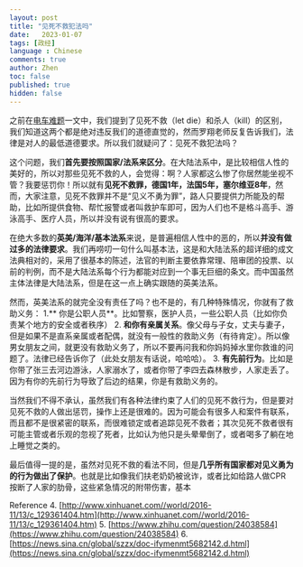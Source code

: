 ```yaml
---
layout: post
title: "见死不救犯法吗"
date:   2023-01-07
tags: [政经]
language : Chinese
comments: true
author: Zhen
toc: false
published: true
hidden: false
---
```

之前在[电车难题](/电车难题)一文中，我们提到了见死不救（let die）和杀人（kill）的区别，我们知道这两个都是绝对违反我们的道德直觉的，然而罗翔老师反复告诉我们，法律是对人的最低道德要求。所以我们就疑问了：见死不救犯法吗？

这个问题，我们**首先要按照国家/法系来区分**。在大陆法系中，是比较相信人性的美好的，所以对那些见死不救的人，会觉得：啊？人家都这么惨了你居然能坐视不管？我要惩罚你！所以就有**见死不救罪，德国1年，法国5年，塞尔维亚8年**，然而，大家注意，见死不救罪并不是“见义不勇为罪”，路人只要提供力所能及的帮助，比如所提供食物、帮忙报警或者叫救护车即可，因为人们也不是格斗高手、游泳高手、医疗人员，所以并没有说有很高的要求。

在绝大多数的**英美/海洋/基本法系**来说，是普遍相信人性中的恶的，所以**并没有做过多的法律要求**。我们再唠叨一句什么叫基本法，这是和大陆法系的超详细的成文法典相对的，采用了很基本的陈述，法官的判断主要依靠常理、陪审团的投票、以前的判例，而不是大陆法系每个行为都能对应到一个事无巨细的条文。而中国虽然主体法律是大陆法系，但是在这一点上确实跟随的英美法系。

然而，英美法系的就完全没有责任了吗？也不是的，有几种特殊情况，你就有了救助义务：
1.** 你是公职人员**。比如警察，医护人员，一些公职人员（比如你负责某个地方的安全或者秩序）
2. **和你有亲属关系**。像父母与子女，丈夫与妻子，但是如果不是直系亲属或者配偶，就没有一般性的救助义务（有待肯定）。所以像男女朋友之间，就更没有救助义务了，所以不要再问我和你妈妈掉水里你救谁的问题了。法律已经告诉你了（此处女朋友有话说，哈哈哈）。 
3. **有先前行为**。比如是你带了张三去河边游泳，人家溺水了，或者你带了李四去森林散步，人家走丢了。因为有你的先前行为导致了后边的结果，你是有救助义务的。

当然我们不得不承认，虽然我们有各种法律约束了人们的见死不救行为，但是要对见死不救的人做出惩罚，操作上还是很难的。因为可能会有很多人和案件有联系，而且都不是很紧密的联系，而很难锁定或者追踪见死不救者；其次见死不救者很有可能主管或者乐观的忽视了死者，比如认为他只是头晕晕倒了，或者喝多了躺在地上睡觉之类的。

最后值得一提的是，虽然对见死不救的看法不同，但是**几乎所有国家都对见义勇为的行为做出了保护**。也就是比如像我们扶老奶奶被讹诈，或者比如给路人做CPR按断了人家的肋骨，这些紧急情况的附带伤害，基本
 

Reference
4. [http://www.xinhuanet.com//world/2016-11/13/c_129361404.htm](http://www.xinhuanet.com//world/2016-11/13/c_129361404.htm)
5. [https://www.zhihu.com/question/24038584](https://www.zhihu.com/question/24038584)
6. [https://news.sina.cn/global/szzx/doc-ifymenmt5682142.d.html](https://news.sina.cn/global/szzx/doc-ifymenmt5682142.d.html)
<!--stackedit_data:
eyJoaXN0b3J5IjpbMzY0MDM1OTU5LC04ODE5Njc1OTksMTAwMT
kyMzcwOF19
-->